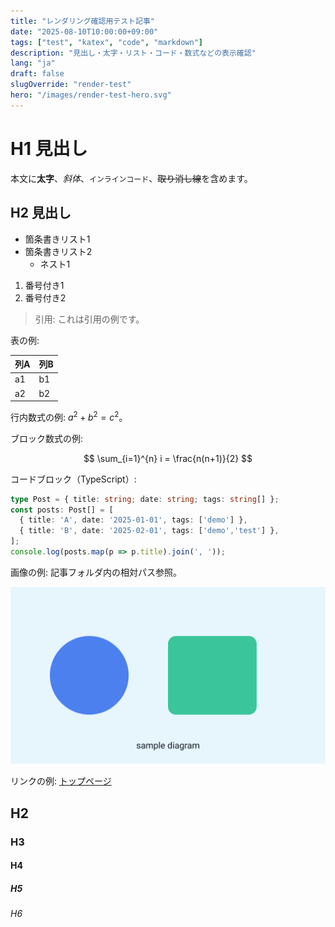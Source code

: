 ```yaml
---
title: "レンダリング確認用テスト記事"
date: "2025-08-10T10:00:00+09:00"
tags: ["test", "katex", "code", "markdown"]
description: "見出し・太字・リスト・コード・数式などの表示確認"
lang: "ja"
draft: false
slugOverride: "render-test"
hero: "/images/render-test-hero.svg"
---
```


# H1 見出し

本文に**太字**、*斜体*、`インラインコード`、~~取り消し線~~を含めます。

## H2 見出し

- 箇条書きリスト1
- 箇条書きリスト2
  - ネスト1

1. 番号付き1
2. 番号付き2

> 引用: これは引用の例です。

表の例:

| 列A | 列B |
| --- | --- |
| a1  | b1  |
| a2  | b2  |

行内数式の例: $a^2 + b^2 = c^2$。

ブロック数式の例:

$$
\sum_{i=1}^{n} i = \frac{n(n+1)}{2}
$$

コードブロック（TypeScript）:

```ts
type Post = { title: string; date: string; tags: string[] };
const posts: Post[] = [
  { title: 'A', date: '2025-01-01', tags: ['demo'] },
  { title: 'B', date: '2025-02-01', tags: ['demo','test'] },
];
console.log(posts.map(p => p.title).join(', '));
```

画像の例: 記事フォルダ内の相対パス参照。

![図の例](./diagram.svg)

リンクの例: [トップページ](/)


## H2
### H3
#### H4
##### H5
###### H6
